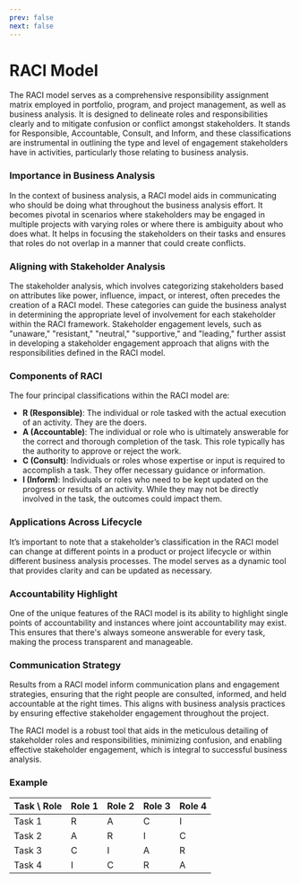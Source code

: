 ```yaml
---
prev: false
next: false
---
```


# RACI Model

The RACI model serves as a comprehensive responsibility assignment matrix employed in portfolio, program, and project management, as well as business analysis. It is designed to delineate roles and responsibilities clearly and to mitigate confusion or conflict amongst stakeholders. It stands for Responsible, Accountable, Consult, and Inform, and these classifications are instrumental in outlining the type and level of engagement stakeholders have in activities, particularly those relating to business analysis.

### Importance in Business Analysis

In the context of business analysis, a RACI model aids in communicating who should be doing what throughout the business analysis effort. It becomes pivotal in scenarios where stakeholders may be engaged in multiple projects with varying roles or where there is ambiguity about who does what. It helps in focusing the stakeholders on their tasks and ensures that roles do not overlap in a manner that could create conflicts.

### Aligning with Stakeholder Analysis

The stakeholder analysis, which involves categorizing stakeholders based on attributes like power, influence, impact, or interest, often precedes the creation of a RACI model. These categories can guide the business analyst in determining the appropriate level of involvement for each stakeholder within the RACI framework. Stakeholder engagement levels, such as "unaware," "resistant," "neutral," "supportive," and "leading," further assist in developing a stakeholder engagement approach that aligns with the responsibilities defined in the RACI model.

### Components of RACI

The four principal classifications within the RACI model are:

- **R (Responsible)**: The individual or role tasked with the actual execution of an activity. They are the doers.
- **A (Accountable)**: The individual or role who is ultimately answerable for the correct and thorough completion of the task. This role typically has the authority to approve or reject the work.
- **C (Consult)**: Individuals or roles whose expertise or input is required to accomplish a task. They offer necessary guidance or information.
- **I (Inform)**: Individuals or roles who need to be kept updated on the progress or results of an activity. While they may not be directly involved in the task, the outcomes could impact them.

### Applications Across Lifecycle

It’s important to note that a stakeholder’s classification in the RACI model can change at different points in a product or project lifecycle or within different business analysis processes. The model serves as a dynamic tool that provides clarity and can be updated as necessary.

### Accountability Highlight

One of the unique features of the RACI model is its ability to highlight single points of accountability and instances where joint accountability may exist. This ensures that there's always someone answerable for every task, making the process transparent and manageable.

### Communication Strategy

Results from a RACI model inform communication plans and engagement strategies, ensuring that the right people are consulted, informed, and held accountable at the right times. This aligns with business analysis practices by ensuring effective stakeholder engagement throughout the project.

The RACI model is a robust tool that aids in the meticulous detailing of stakeholder roles and responsibilities, minimizing confusion, and enabling effective stakeholder engagement, which is integral to successful business analysis.

### Example

| Task \ Role | Role 1 | Role 2 | Role 3 | Role 4 |
| ----------- | ------ | ------ | ------ | ------ |
| Task 1      | R      | A      | C      | I      |
| Task 2      | A      | R      | I      | C      |
| Task 3      | C      | I      | A      | R      |
| Task 4      | I      | C      | R      | A      |
